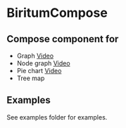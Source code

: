 # BiritumCompose

## Compose component for
 * Graph       [Video](https://www.youtube.com/watch?v=xce6lFsta2A)
 * Node graph   [Video](https://www.youtube.com/playlist?list=PLEC-ON7q2LfXQUHSN6yoNR6fRZkc4Bjuq)
 * Pie chart   [Video](https://www.youtube.com/watch?v=GkQLwv4UXB4)
 * Tree map

## Examples
See examples folder for examples.
